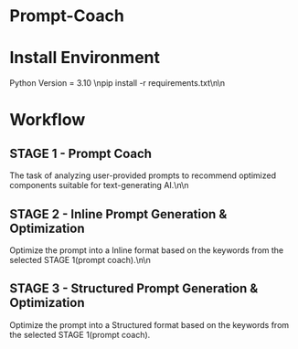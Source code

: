 # Prompt-Coach

# Install Environment
Python Version = 3.10
\npip install -r requirements.txt\n\n

# Workflow
## STAGE 1 - Prompt Coach
The task of analyzing user-provided prompts to recommend optimized components suitable for text-generating AI.\n\n

## STAGE 2 - Inline Prompt Generation & Optimization
Optimize the prompt into a Inline format based on the keywords from the selected STAGE 1(prompt coach).\n\n

## STAGE 3 - Structured Prompt Generation & Optimization
Optimize the prompt into a Structured format based on the keywords from the selected STAGE 1(prompt coach).

